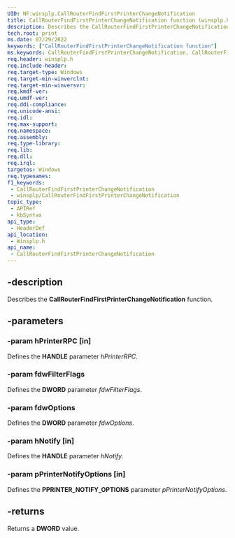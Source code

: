 ```yaml
---
UID: NF:winsplp.CallRouterFindFirstPrinterChangeNotification
title: CallRouterFindFirstPrinterChangeNotification function (winsplp.h)
description: Describes the CallRouterFindFirstPrinterChangeNotification function.
tech.root: print
ms.date: 07/29/2022
keywords: ["CallRouterFindFirstPrinterChangeNotification function"]
ms.keywords: CallRouterFindFirstPrinterChangeNotification, CallRouterFindFirstPrinterChangeNotification function [Print Devices], print.callrouterfindfirstprinterchangenotification, winsplp/CallRouterFindFirstPrinterChangeNotification
req.header: winsplp.h
req.include-header: 
req.target-type: Windows
req.target-min-winverclnt: 
req.target-min-winversvr: 
req.kmdf-ver: 
req.umdf-ver: 
req.ddi-compliance: 
req.unicode-ansi: 
req.idl: 
req.max-support: 
req.namespace: 
req.assembly: 
req.type-library: 
req.lib: 
req.dll: 
req.irql: 
targetos: Windows
req.typenames: 
f1_keywords:
 - CallRouterFindFirstPrinterChangeNotification
 - winsplp/CallRouterFindFirstPrinterChangeNotification
topic_type:
 - APIRef
 - kbSyntax
api_type:
 - HeaderDef
api_location:
 - Winsplp.h
api_name:
 - CallRouterFindFirstPrinterChangeNotification
---
```


## -description

Describes the **CallRouterFindFirstPrinterChangeNotification** function.

## -parameters

### -param hPrinterRPC [in]

Defines the **HANDLE** parameter *hPrinterRPC*.

### -param fdwFilterFlags

Defines the **DWORD** parameter *fdwFilterFlags*.

### -param fdwOptions

Defines the **DWORD** parameter *fdwOptions*.

### -param hNotify [in]

Defines the **HANDLE** parameter *hNotify*.

### -param pPrinterNotifyOptions [in]

Defines the **PPRINTER_NOTIFY_OPTIONS** parameter *pPrinterNotifyOptions*.

## -returns

Returns a **DWORD** value.
